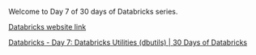 Welcome to Day 7 of 30 days of Databricks series.

[Databricks website link](https://www.databricks.com/)

[Databricks - Day 7: Databricks Utilities (dbutils) | 30 Days of Databricks](https://youtu.be/456UanUbkhw?si=-yZjGbKwbJbaYGWs)
